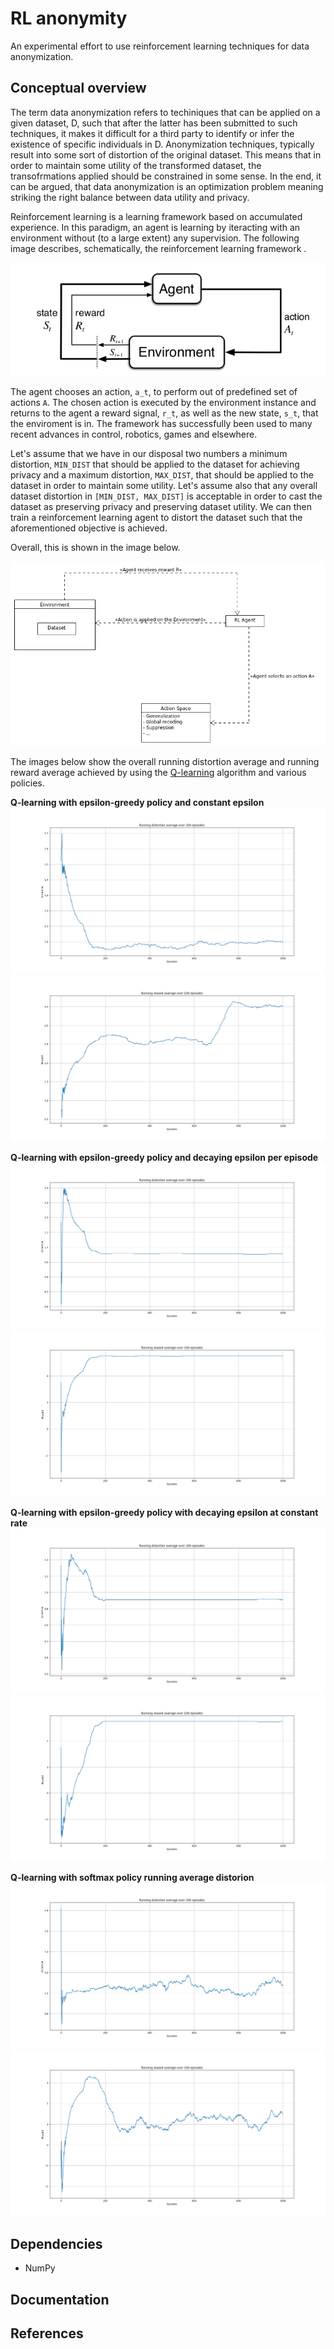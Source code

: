 # RL anonymity

An experimental effort to use reinforcement learning techniques for data anonymization. 

## Conceptual overview

The term data anonymization refers to techiniques that can be applied on a given dataset, D, such that after
the latter has been submitted to such techniques, it makes it difficult for a third party to identify or infer the existence
of specific individuals in D. Anonymization techniques, typically result into some sort of distortion
of the original dataset. This means that in order to maintain some utility of the transformed dataset, the transofrmations
applied should be constrained in some sense. In the end, it can be argued, that data anonymization is an optimization problem
meaning striking the right balance between data utility and privacy. 

Reinforcement learning is a learning framework based on accumulated experience. In this paradigm, an agent is learning by iteracting with an environment 
without (to a large extent) any supervision. The following image describes, schematically, the reinforcement learning framework .

![RL paradigm](images/agent_environment_interface.png "Reinforcement learning paradigm") 

The agent chooses an action, ```a_t```, to perform out of predefined set of actions ```A```. The chosen action is executed by the environment
instance and returns to the agent a reward signal, ```r_t```, as well as the new state, ```s_t```, that the enviroment is in. 
The framework has successfully been used  to many recent advances in control, robotics, games and elsewhere.


Let's assume that we have in our disposal two numbers a minimum distortion, ```MIN_DIST``` that should be applied to the dataset
for achieving privacy and a maximum distortion, ```MAX_DIST```,  that should be applied to the dataset in order to maintain some utility.
Let's assume also that any overall dataset distortion in ```[MIN_DIST, MAX_DIST]``` is acceptable in order to cast the dataset as 
preserving  privacy and preserving dataset utility. We can then train a reinforcement learning agent to distort the dataset
such that the aforementioned objective is achieved.

Overall, this is shown in the image below.

![RL anonymity paradigm](images/general_concept.png "Reinforcement learning anonymity schematics")

The images below show the overall running distortion average and running reward average achieved by using the 
<a href="https://en.wikipedia.org/wiki/Q-learning">Q-learning</a> algorithm and various policies.

**Q-learning with epsilon-greedy policy and constant epsilon**
![RL anonymity paradigm](images/q_learn_epsilon_greedy_avg_run_distortion.png "Epsilon-greedy constant epsilon ")
![RL anonymity paradigm](images/q_learn_epsilon_greedy_avg_run_reward.png "Reinforcement learning anonymity schematics")

**Q-learning with epsilon-greedy policy and decaying epsilon per episode**
![RL anonymity paradigm](images/q_learn_epsilon_greedy_decay_avg_run_distortion.png "Reinforcement learning anonymity schematics")
![RL anonymity paradigm](images/q_learn_epsilon_greedy_decay_avg_run_reward.png "Reinforcement learning anonymity schematics")


**Q-learning with epsilon-greedy policy with decaying epsilon at constant rate**
![RL anonymity paradigm](images/q_learn_epsilon_greedy_decay_rate_avg_run_distortion.png "Reinforcement learning anonymity schematics")
![RL anonymity paradigm](images/q_learn_epsilon_greedy_decay_rate_avg_run_reward.png "Reinforcement learning anonymity schematics")

**Q-learning with softmax policy running average distorion**
![RL anonymity paradigm](images/q_learn_softmax_avg_run_distortion.png "Reinforcement learning anonymity schematics")
![RL anonymity paradigm](images/q_learn_softmax_avg_run_reward.png "Reinforcement learning anonymity schematics")


## Dependencies 

- NumPy

## Documentation

## References

